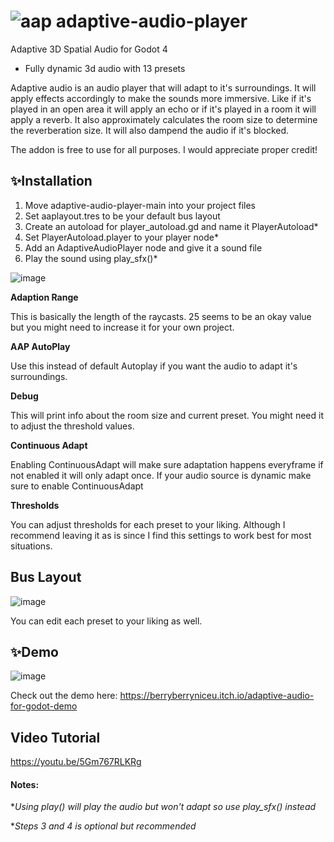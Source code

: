 # ![aap](https://user-images.githubusercontent.com/47716519/234524450-b446aec0-6ad6-4919-b9e1-b75e6710016a.svg) adaptive-audio-player
Adaptive 3D Spatial Audio for Godot 4
* Fully dynamic 3d audio with 13 presets

Adaptive audio is an audio player that will adapt to it's surroundings. It will apply effects accordingly to make the sounds more immersive. Like if it's played in an open area it will apply an echo or if it's played in a room it will apply a reverb. It also approximately calculates the room size to determine the reverberation size. It will also dampend the audio if it's blocked. 

The addon is free to use for all purposes. I would appreciate proper credit!

## ✨Installation

1. Move adaptive-audio-player-main into your project files
2. Set aaplayout.tres to be your default bus layout
3. Create an autoload for player_autoload.gd and name it PlayerAutoload*
4. Set PlayerAutoload.player to your player node*
5. Add an AdaptiveAudioPlayer node and give it a sound file
6. Play the sound using play_sfx()*

![image](https://user-images.githubusercontent.com/47716519/234263669-83da348d-4278-4838-8da4-0bb273280832.png)

**Adaption Range**

This is basically the length of the raycasts. 25 seems to be an okay value but you might need to increase it for your own project.

**AAP AutoPlay**

Use this instead of default Autoplay if you want the audio to adapt it's surroundings.

**Debug**

This will print info about the room size and current preset. You might need it to adjust the threshold values. 

**Continuous Adapt**

Enabling ContinuousAdapt will make sure adaptation happens everyframe if not enabled it will only adapt once. If your audio source is dynamic make sure to enable ContinuousAdapt

**Thresholds**

You can adjust thresholds for each preset to your liking. Although I recommend leaving it as is since I find this settings to work best for most situations.

## Bus Layout

![image](https://user-images.githubusercontent.com/47716519/234528528-cc2be19f-bf96-413d-b687-aacd1ced839a.png)

You can edit each preset to your liking as well.

## ✨Demo

![image](https://user-images.githubusercontent.com/47716519/234267702-1e24c9ae-0c61-4c3e-bc03-bb1a83ab5cd6.png)

Check out the demo here:
https://berryberryniceu.itch.io/adaptive-audio-for-godot-demo

## Video Tutorial

https://youtu.be/5Gm767RLKRg

#### Notes:
**Using play() will play the audio but won't adapt so use play_sfx() instead*

**Steps 3 and 4 is optional but recommended*
